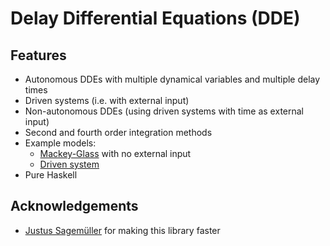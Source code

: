 # Delay Differential Equations (DDE)

## Features

* Autonomous DDEs with multiple dynamical variables and multiple delay times
* Driven systems (i.e. with external input)
* Non-autonomous DDEs (using driven systems with time as external input)
* Second and fourth order integration methods
* Example models:
   * [Mackey-Glass](https://github.com/masterdezign/dde/blob/master/examples/MackeyGlass/Main.hs) with no external input
   * [Driven system](https://github.com/masterdezign/dde/blob/d22c6ff82fd56c29289366a057f3d733a23844d0/dde/Numeric/DDE/Model.hs#L60)
* Pure Haskell

## Acknowledgements

* [Justus Sagemüller](https://github.com/leftaroundabout) for making this library faster
